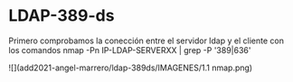 # LDAP-389-ds

Primero comprobamos la conección entre el servidor ldap y el cliente con los comandos
nmap -Pn IP-LDAP-SERVERXX | grep -P '389|636'


![](add2021-angel-marrero/ldap-389ds/IMAGENES/1.1 nmap.png)

